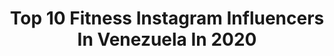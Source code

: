 ---
title: Top 10 Fitness Instagram Influencers In Venezuela In 2020
description: >-
  Find top fitness Instagram influencers in Venezuela in 2020. Most popular hashtags: #fitnessmotivation #venezuela #fitness #quedateencasa.
platform: Instagram
profiles:
  - username: "bipsperez"
    fullname: >-
      Belinda Perez
    location: "Venezuela"
    followers: 28938
    engagement: 351
    commentsToLikes: 0.065688
    avatar: "https://scontent-amt2-1.cdninstagram.com/v/t51.2885-19/s320x320/50851592_391686554957806_2106882858294444032_n.jpg?_nc_ht=scontent-amt2-1.cdninstagram.com&_nc_ohc=KJ5AtbLFkhoAX80IHtc&oh=42e85834e3fe22eb0a70fe181f5cef93&oe=5EBBEAB4"
    verified: false
    hashtags: "#musa, #happy, #summer, #carnavales2020"
  - username: "luisedegwitz"
    fullname: >-
      Luis Enrique Degwitz
    location: "Venezuela"
    followers: 4406
    engagement: 1775
    commentsToLikes: 0.036947
    avatar: "https://scontent-lhr8-1.cdninstagram.com/v/t51.2885-19/s320x320/40908445_303322810453034_1210196615780892672_n.jpg?_nc_ht=scontent-lhr8-1.cdninstagram.com&_nc_ohc=fIRc_dvav48AX8pBPBf&oh=4e22fcbfc0a8b8a1aadc27c8c0bb18ac&oe=5EBA9D0C"
    verified: false
    hashtags: "#335, #bike, #265, #venezuela"
  - username: "maximo_simons"
    fullname: >-
      MAXIMO SIMONS
    location: "Venezuela"
    followers: 55071
    engagement: 180
    commentsToLikes: 0.047871
    avatar: "https://scontent-ams4-1.cdninstagram.com/v/t51.2885-19/s320x320/92011809_615263672537313_3944339536187752448_n.jpg?_nc_ht=scontent-ams4-1.cdninstagram.com&_nc_ohc=6sa8URZzIXgAX_s0RXQ&oh=7a420065ff3d978950fc109c2aca4918&oe=5EBAF70A"
    verified: false
    hashtags: "#dancing, #food, #jocks, #goals"
  - username: "dianavasquezve"
    fullname: >-
      DIANA VASQUEZ
    location: "Venezuela"
    followers: 9287
    engagement: 1079
    commentsToLikes: 0.112150
    avatar: "https://scontent-ssn1-1.cdninstagram.com/v/t51.2885-19/s320x320/71708324_3696310123727932_934236286883987456_n.jpg?_nc_ht=scontent-ssn1-1.cdninstagram.com&_nc_ohc=3FV6q6SMcKAAX9s4Kx5&oh=186a6488e8f4733bcfddfefe83ea67d2&oe=5EB64BCF"
    verified: false
    hashtags: "#patearcalle, #skincare, #fitfam, #makeuplover"
  - username: "pilaterapia"
    fullname: >-
      Karla Pernía de Malavé 🌱
    location: "Venezuela"
    followers: 2283
    engagement: 794
    commentsToLikes: 0.105923
    avatar: "https://scontent-lhr8-1.cdninstagram.com/v/t51.2885-19/s320x320/70809574_372792153600501_4079380033892777984_n.jpg?_nc_ht=scontent-lhr8-1.cdninstagram.com&_nc_ohc=wknEJ37jTF8AX-tnUm6&oh=b0ccd2f043065961aa060ec171a1458b&oe=5EBB19F9"
    verified: false
    hashtags: "#proleaguestars, #fitlife, #sinfiltro, #quarentine"
  - username: "izamorafit"
    fullname: >-
      Izamar Mora
    location: "Venezuela"
    followers: 103416
    engagement: 163
    commentsToLikes: 0.048783
    avatar: "https://scontent-ams4-1.cdninstagram.com/v/t51.2885-19/s320x320/84368142_127453688596978_7134856193884815360_n.jpg?_nc_ht=scontent-ams4-1.cdninstagram.com&_nc_ohc=MfZeHW17zvIAX9JmiTx&oh=7c773dd8b69f84724f86ef7284eb1369&oe=5E8B0F0A"
    verified: false
    hashtags: "#fitness, #mujer, #fotografia, #maracay"
  - username: "moveyourash.fit"
    fullname: >-
      Ashly Prieto Healthy Lifestyle
    location: "Venezuela"
    followers: 37238
    engagement: 354
    commentsToLikes: 0.038937
    avatar: "https://scontent-ams4-1.cdninstagram.com/v/t51.2885-19/s320x320/39282870_306104580199272_7277669500063842304_n.jpg?_nc_ht=scontent-ams4-1.cdninstagram.com&_nc_ohc=DF1Qihvw1BIAX-S0bKB&oh=41134d6c0252ac5f3694dcd24b89e247&oe=5EB96544"
    verified: false
    hashtags: "#healthylifestyle, #motivationmonday, #moveyourash, #entrenaencasa"
  - username: "marialerojas2"
    fullname: >-
      𝑴𝒂𝒓𝒊𝒂𝒍𝒆 𝑹𝒐𝒋𝒂𝒔
    location: "Venezuela"
    followers: 41473
    engagement: 147
    commentsToLikes: 0.205150
    avatar: "https://scontent-lhr8-1.cdninstagram.com/v/t51.2885-19/s320x320/82270968_1468697793301756_7355275431638990848_n.jpg?_nc_ht=scontent-lhr8-1.cdninstagram.com&_nc_ohc=0CGPyfxYLlQAX-3lm6r&oh=ef830aa1215a9643d969e3b453741b8f&oe=5EBB10E3"
    verified: false
    hashtags: "#outfitoftheday, #lounge, #outfits, #goodtimes"
  - username: "solimarpalencia"
    fullname: >-
      solymar palencia
    location: "Venezuela"
    followers: 46664
    engagement: 154
    commentsToLikes: 0.207857
    avatar: "https://scontent-ams4-1.cdninstagram.com/v/t51.2885-19/s320x320/47693554_344801796341750_1446537718208135168_n.jpg?_nc_ht=scontent-ams4-1.cdninstagram.com&_nc_ohc=8AzLrpE8YbYAX-Hgi6X&oh=2d04a0c78e7e9b59d122cdbc068dae24&oe=5EBB5712"
    verified: false
    hashtags: "#fitnessmodels, #madrid, #fitnessmodel, #vidaysalud"
  - username: "xavy_munoz"
    fullname: >-
      Xavy Muñoz
    location: "Venezuela"
    followers: 256618
    engagement: 104
    commentsToLikes: 0.031935
    avatar: "https://scontent-ams4-1.cdninstagram.com/v/t51.2885-19/s320x320/74914900_2467642226788260_289969867971362816_n.jpg?_nc_ht=scontent-ams4-1.cdninstagram.com&_nc_ohc=HRlrRudHkxUAX-m5Z0s&oh=0c0eb14bb8c511790bc15a4025ae6b43&oe=5EBA5BDE"
    verified: false
    hashtags: "#xavymu, #ellos, #venezuela, #elterrible"
---